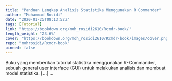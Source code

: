 ```yaml
---
title: "Panduan Lengkap Analisis Statistika Menggunakan R Commander"
author: "Mohammad Rosidi"
date: "2020-01-25T08:13:52Z"
tags: [Tutorial]
link: "https://bookdown.org/moh_rosidi2610/Rcmdr-book/"
length_weight: "23.6%"
cover: "https://bookdown.org/moh_rosidi2610/Rcmdr-book/images/cover.png"
repo: "mohrosidi/Rcmdr-book"
pinned: false
---
```


Buku yang memberikan tutorial statistika menggunakan R-Commander, sebuah general user interface (GUI) untuk melakukan analisis dan membuat model statistika. [...]  ...
